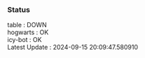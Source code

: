 ### Status


table : DOWN  
hogwarts : OK  
icy-bot : OK  
Latest Update : 2024-09-15 20:09:47.580910
